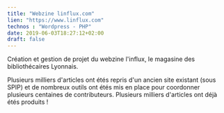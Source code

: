 ```yaml
---
title: "Webzine linflux.com"
lien: "https://www.linflux.com"
technos : "Wordpress - PHP"
date: 2019-06-03T18:27:12+02:00
draft: false
---
```

Création et gestion de projet du webzine l'influx, le magasine des bibliothécaires Lyonnais.

Plusieurs milliers d'articles ont étés repris d'un ancien site existant (sous SPIP) et de nombreux outils ont étés mis en place pour coordonner plusieurs centaines de contributeurs. Plusieurs milliers d'articles ont déjà étés produits !